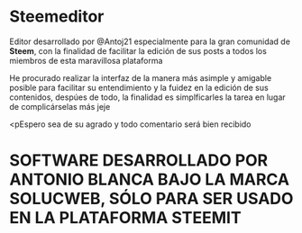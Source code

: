 # Steemeditor

<p>Editor desarrollado por @Antoj21 especialmente para la gran comunidad de <b>Steem</b>, con la finalidad de facilitar la edición de sus posts a todos los miembros de esta maravillosa plataforma</p>

<p>He procurado realizar la interfaz de la manera más asimple y amigable posible para facilitar su entendimiento y la fuidez en la edición de sus contenidos, despúes de todo, la finalidad es simplficarles la tarea en lugar de complicárselas más jeje</p>

<pEspero sea de su agrado y todo comentario será bien recibido</p>


# SOFTWARE DESARROLLADO POR ANTONIO BLANCA BAJO LA MARCA SOLUCWEB, SÓLO PARA SER USADO EN LA PLATAFORMA STEEMIT
